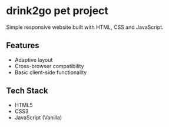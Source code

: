 # drink2go pet project

Simple responsive website built with HTML, CSS and JavaScript.

## Features

- Adaptive layout
- Cross-browser compatibility
- Basic client-side functionality

## Tech Stack

- HTML5
- CSS3
- JavaScript (Vanilla)
